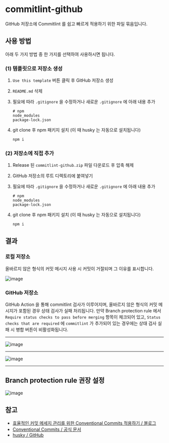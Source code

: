 # commitlint-github

GitHub 저장소에 Commitlint 를 쉽고 빠르게 적용하기 위한 파일 묶음입니다.

## 사용 방법

아래 두 가지 방법 중 한 가지를 선택하여 사용하시면 됩니다.

### (1) 템플릿으로 저장소 생성

1. `Use this template` 버튼 클릭 후 GitHub 저장소 생성
2.  `README.md` 삭제
3.  필요에 따라 `.gitignore` 을 수정하거나 새로운 `.gitignore` 에 아래 내용 추가

    ```
    # npm
    node_modules
    package-lock.json
    ```
5. git clone 후 npm 패키지 설치 (이 때 husky 는 자동으로 설치됩니다)

    ```sh
    npm i
    ```

### (2) 저장소에 직접 추가

1. Release 된 `commitlint-github.zip` 파일 다운로드 후 압축 해제
2. GitHub 저장소의 루트 디렉토리에 붙여넣기
3.  필요에 따라 `.gitignore` 을 수정하거나 새로운 `.gitignore` 에 아래 내용 추가
   
    ```
    # npm
    node_modules
    package-lock.json
    ```
5. git clone 후 npm 패키지 설치 (이 때 husky 는 자동으로 설치됩니다)

    ```sh
    npm i
    ```

## 결과

### 로컬 저장소

올바르지 않은 형식의 커밋 메시지 사용 시 커밋이 거절되며 그 이유를 표시합니다.

![image](https://github.com/Eu4ng/commitlint-github/assets/59055049/21de4744-82c1-4843-888e-10e5f60ca33e)

### GitHub 저장소

GitHub Action 을 통해 commitlint 검사가 이루어지며, 올바르지 않은 형식의 커밋 메시지가 포함된 경우 상태 검사가 실패 처리됩니다.
만약 Branch protection rule 에서 `Require status checks to pass before merging` 항목이 체크되어 있고, `Status checks that are required` 에 `commitlint` 가 추가되어 있는 경우에는 상태 검사 실패 시 병합 버튼이 비활성화됩니다.

---

![image](https://github.com/Eu4ng/commitlint-github/assets/59055049/713be550-a73c-4648-b058-dfeacfdde2ac)

---

![image](https://github.com/Eu4ng/commitlint-github/assets/59055049/46b407a8-78a9-44b4-9326-faf11af14351)

---

## Branch protection rule 권장 설정

![image](https://github.com/Eu4ng/commitlint-github/assets/59055049/62991c07-8f85-472b-8ee9-c79bc2b030df)

## 참고

- [효율적인 커밋 메세지 관리를 위한 Conventional Commits 적용하기 / 블로그](https://blog.flynnpark.dev/13)
- [Conventional Commits / 공식 문서](https://www.conventionalcommits.org/ko/v1.0.0/)
- [husky / GitHub](https://github.com/typicode/husky)
